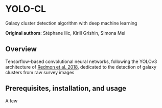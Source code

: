 # YOLO-CL

Galaxy cluster detection algorithm with deep machine learning

**Original authors**: Stéphane Ilic, Kirill Grishin, Simona Mei

## Overview

Tensorflow-based convolutional neural networks, following the YOLOv3 architecture of [Redmon et al. 2018](https://arxiv.org/abs/1804.02767), dedicated to the detection of galaxy clusters from raw survey images

## Prerequisites, installation, and usage

A few

